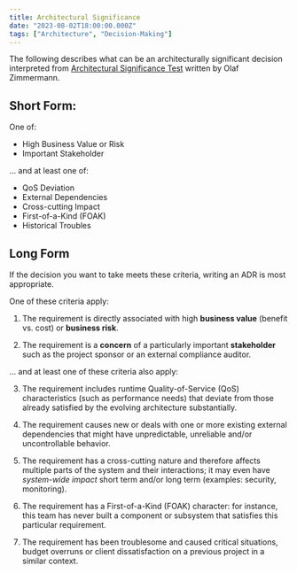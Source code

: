 ```yaml
---
title: Architectural Significance
date: "2023-08-02T18:00:00.000Z"
tags: ["Architecture", "Decision-Making"]
---
```


The following describes what can be an architecturally significant decision interpreted from [Architectural Significance Test](https://ozimmer.ch/practices/2020/09/24/ASRTestECSADecisions.html) written by Olaf Zimmermann.

## Short Form:

One of:

- High Business Value or Risk
- Important Stakeholder

… and at least one of:

- QoS Deviation
- External Dependencies
- Cross-cutting Impact
- First-of-a-Kind (FOAK)
- Historical Troubles

## Long Form

If the decision you want to take meets these criteria, writing an ADR is most appropriate.

One of these criteria apply:

1. The requirement is directly associated with high **business value** (benefit vs. cost) or **business risk**.

2. The requirement is a **concern** of a particularly important **stakeholder** such as the project sponsor or an external compliance auditor.

... and at least one of these criteria also apply:

3. The requirement includes runtime Quality-of-Service (QoS) characteristics (such as performance needs) that deviate from those already satisfied by the evolving architecture substantially.

4. The requirement causes new or deals with one or more existing external dependencies that might have unpredictable, unreliable and/or uncontrollable behavior.

5. The requirement has a cross-cutting nature and therefore affects multiple parts of the system and their interactions; it may even have _system-wide impact_ short term and/or long term (examples: security, monitoring).

6. The requirement has a First-of-a-Kind (FOAK) character: for instance, this team has never built a component or subsystem that satisfies this particular requirement.

7. The requirement has been troublesome and caused critical situations, budget overruns or client dissatisfaction on a previous project in a similar context.
